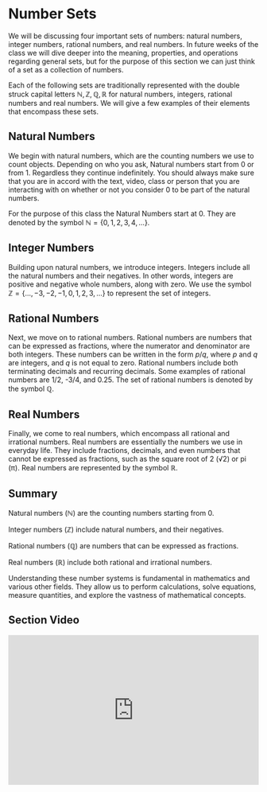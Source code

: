 # Number Sets 

We will be discussing four important sets of numbers: natural numbers, integer numbers, rational numbers, and real numbers. In future weeks of the class we will dive deeper into the meaning, properties, and operations regarding general sets, but for the purpose of this section we can just think of a set as a collection of numbers.

Each of the following sets are traditionally represented with the double struck capital letters $\mathbb{N}, \mathbb{Z}, \mathbb{Q}, \mathbb{R}$ for natural numbers, integers, rational numbers and real numbers. We will give a few examples of their elements that encompass these sets.

## Natural Numbers
We begin with natural numbers, which are the counting numbers we use to count objects. Depending on who you ask, Natural numbers start from 0 or from 1. Regardless they continue indefinitely. You should always make sure that you are in accord with the text, video, class or person that you are interacting with on whether or not you consider 0 to be part of the natural numbers. 

For the purpose of this class the Natural Numbers start at 0. They are denoted by the symbol $\mathbb{N}=\{0, 1, 2, 3, 4, ...\}$.

## Integer Numbers
Building upon natural numbers, we introduce integers. Integers include all the natural numbers and their negatives. In other words, integers are positive and negative whole numbers, along with zero. We use the symbol $\mathbb{Z}=\{..., -3, -2, -1, 0, 1, 2, 3, ...\}$ to represent the set of integers.

## Rational Numbers
Next, we move on to rational numbers. Rational numbers are numbers that can be expressed as fractions, where the numerator and denominator are both integers. These numbers can be written in the form $p/q$, where $p$ and $q$ are integers, and $q$ is not equal to zero. Rational numbers include both terminating decimals and recurring decimals. Some examples of rational numbers are 1/2, -3/4, and 0.25. The set of rational numbers is denoted by the symbol $\mathbb{Q}$.

## Real Numbers
Finally, we come to real numbers, which encompass all rational and irrational numbers. Real numbers are essentially the numbers we use in everyday life. They include fractions, decimals, and even numbers that cannot be expressed as fractions, such as the square root of 2 (√2) or pi (π). Real numbers are represented by the symbol $\mathbb{R}$.

## Summary

Natural numbers ($\mathbb{N}$) are the counting numbers starting from 0.

Integer numbers ($\mathbb{Z}$) include natural numbers, and their negatives.

Rational numbers ($\mathbb{Q}$) are numbers that can be expressed as fractions.

Real numbers ($\mathbb{R}$) include both rational and irrational numbers.

Understanding these number systems is fundamental in mathematics and various other fields. They allow us to perform calculations, solve equations, measure quantities, and explore the vastness of mathematical concepts.

## Section Video

<div style="position: relative; padding-bottom: 59.73451327433629%; height: 0;"><iframe src="https://youtube.com/embed/xnOyr-avXAw" frameborder="0" webkitallowfullscreen mozallowfullscreen allowfullscreen style="position: absolute; top: 0; left: 0; width: 100%; height: 100%;"></iframe></div>